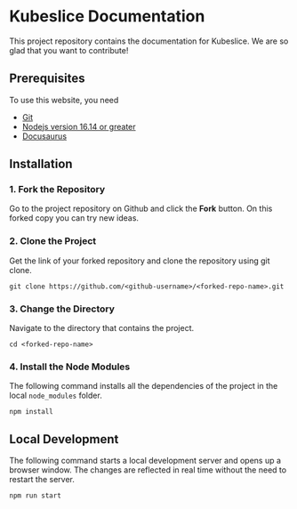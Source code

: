 # Kubeslice Documentation
This project repository contains the documentation for Kubeslice. We are so glad that you want to contribute!

## Prerequisites

To use this website, you need
- [Git](https://git-scm.com/downloads)
- [Nodejs version 16.14 or greater](https://nodejs.org/en/download/)
- [Docusaurus](https://docusaurus.io/docs/installation)

## Installation

### 1. Fork the Repository

Go to the project repository on Github and click the **Fork** button. On this forked copy you can try new ideas.

### 2. Clone the Project

Get the link of your forked repository and clone the repository using git clone.

```
git clone https://github.com/<github-username>/<forked-repo-name>.git
```

### 3. Change the Directory

Navigate to the directory that contains the project.

```
cd <forked-repo-name>
```

### 4. Install the Node Modules

The following command installs all the dependencies of the project in the local `node_modules` folder.

```
npm install
```


## Local Development

The following command starts a local development server and opens up a browser window. The changes are reflected in real time
without the need to restart the server.

```
npm run start
```

